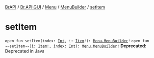 [BrAPI](../../../index.md) / [Br.API.GUI](../../index.md) / [Menu](../index.md) / [MenuBuilder](index.md) / [setItem](./set-item.md)

# setItem

`open fun setItem(index: `[`Int`](https://kotlinlang.org/api/latest/jvm/stdlib/kotlin/-int/index.html)`, i: `[`Item`](../../-item/index.md)`!): `[`Menu.MenuBuilder`](index.md)`!`
`open fun ~~setItem~~(i: `[`Item`](../../-item/index.md)`!, index: `[`Int`](https://kotlinlang.org/api/latest/jvm/stdlib/kotlin/-int/index.html)`): `[`Menu.MenuBuilder`](index.md)`!`
**Deprecated:** Deprecated in Java

